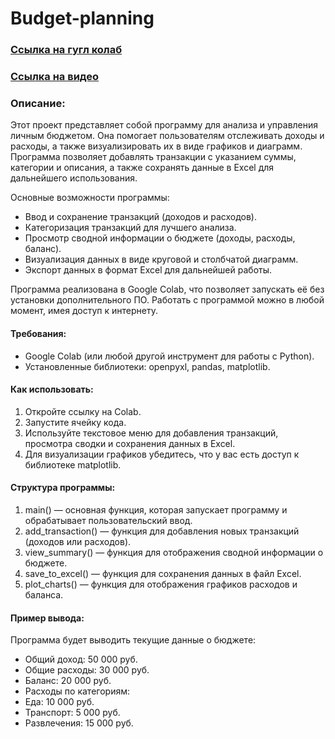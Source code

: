 # Budget-planning

### [Ссылка на гугл колаб](https://colab.research.google.com/drive/1tT4PD1GnIyAwUwrsj9OE5w16l8eckE-w?usp=sharing "Данный блокнот содержит весь код программы с комментариями автора")

### [Ссылка на видео](https://colab.research.google.com/drive/1tT4PD1GnIyAwUwrsj9OE5w16l8eckE-w?usp=sharing "Видео с презентацией проекта")

### Описание:

Этот проект представляет собой программу для анализа и управления личным бюджетом. Она помогает пользователям отслеживать доходы и расходы, а также визуализировать их в виде графиков и диаграмм. Программа позволяет добавлять транзакции с указанием суммы, категории и описания, а также сохранять данные в Excel для дальнейшего использования.

Основные возможности программы:
- Ввод и сохранение транзакций (доходов и расходов).
- Категоризация транзакций для лучшего анализа.
- Просмотр сводной информации о бюджете (доходы, расходы, баланс).
- Визуализация данных в виде круговой и столбчатой диаграмм.
- Экспорт данных в формат Excel для дальнейшей работы.

Программа реализована в Google Colab, что позволяет запускать её без установки дополнительного ПО. Работать с программой можно в любой момент, имея доступ к интернету.

#### Требования:
- Google Colab (или любой другой инструмент для работы с Python).
- Установленные библиотеки: openpyxl, pandas, matplotlib.

#### Как использовать:
 1. Откройте ссылку на Colab.
 2. Запустите ячейку кода.
 3. Используйте текстовое меню для добавления транзакций, просмотра сводки и сохранения данных в Excel.
 4. Для визуализации графиков убедитесь, что у вас есть доступ к библиотеке matplotlib.

#### Структура программы:
 1. main() — основная функция, которая запускает программу и обрабатывает пользовательский ввод.
 2. add_transaction() — функция для добавления новых транзакций (доходов или расходов).
 3. view_summary() — функция для отображения сводной информации о бюджете.
 4. save_to_excel() — функция для сохранения данных в файл Excel.
 5. plot_charts() — функция для отображения графиков расходов и баланса.

#### Пример вывода:

Программа будет выводить текущие данные о бюджете:
- Общий доход: 50 000 руб.
- Общие расходы: 30 000 руб.
- Баланс: 20 000 руб.
- Расходы по категориям:
- Еда: 10 000 руб.
- Транспорт: 5 000 руб.
- Развлечения: 15 000 руб.
